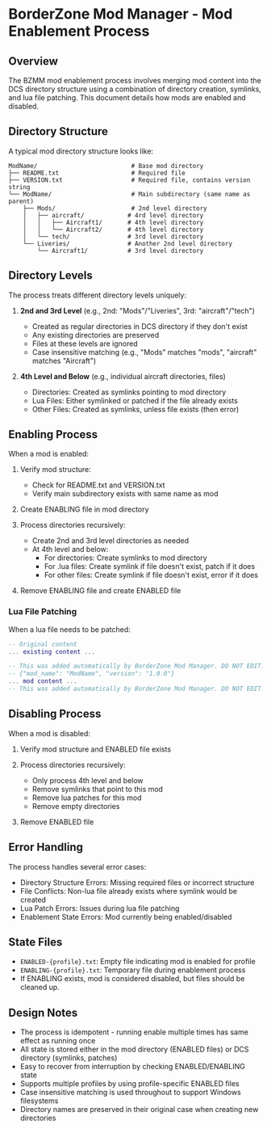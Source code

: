 # BorderZone Mod Manager - Mod Enablement Process

## Overview

The BZMM mod enablement process involves merging mod content into the DCS directory structure using a combination of directory creation, symlinks, and lua file patching. This document details how mods are enabled and disabled.

## Directory Structure

A typical mod directory structure looks like:

```
ModName/                          # Base mod directory
├── README.txt                    # Required file
├── VERSION.txt                   # Required file, contains version string
└── ModName/                      # Main subdirectory (same name as parent)
    ├── Mods/                     # 2nd level directory
    │   ├── aircraft/            # 4rd level directory
    │   │   ├── Aircraft1/       # 4th level directory
    │   │   └── Aircraft2/       # 4th level directory
    │   └── tech/                # 3rd level directory
    └── Liveries/                # Another 2nd level directory
        └── Aircraft1/           # 3rd level directory
```

## Directory Levels

The process treats different directory levels uniquely:

1. **2nd and 3rd Level** (e.g., 2nd: "Mods"/"Liveries", 3rd: "aircraft"/"tech")
   - Created as regular directories in DCS directory if they don't exist
   - Any existing directories are preserved
   - Files at these levels are ignored
   - Case insensitive matching (e.g., "Mods" matches "mods", "aircraft" matches "Aircraft")

2. **4th Level and Below** (e.g., individual aircraft directories, files)
   - Directories: Created as symlinks pointing to mod directory
   - Lua Files: Either symlinked or patched if the file already exists
   - Other Files: Created as symlinks, unless file exists (then error)

## Enabling Process

When a mod is enabled:

1. Verify mod structure:
   - Check for README.txt and VERSION.txt
   - Verify main subdirectory exists with same name as mod

2. Create ENABLING file in mod directory

3. Process directories recursively:
   - Create 2nd and 3rd level directories as needed
   - At 4th level and below:
     - For directories: Create symlinks to mod directory
     - For .lua files: Create symlink if file doesn't exist, patch if it does
     - For other files: Create symlink if file doesn't exist, error if it does

4. Remove ENABLING file and create ENABLED file

### Lua File Patching

When a lua file needs to be patched:
```lua
-- Original content
... existing content ...

-- This was added automatically by BorderZone Mod Manager. DO NOT EDIT! --
-- {"mod_name": "ModName", "version": "1.0.0"}
... mod content ...
-- This was added automatically by BorderZone Mod Manager. DO NOT EDIT! --
```

## Disabling Process

When a mod is disabled:

1. Verify mod structure and ENABLED file exists

2. Process directories recursively:
   - Only process 4th level and below
   - Remove symlinks that point to this mod
   - Remove lua patches for this mod
   - Remove empty directories

3. Remove ENABLED file

## Error Handling

The process handles several error cases:

- Directory Structure Errors: Missing required files or incorrect structure
- File Conflicts: Non-lua file already exists where symlink would be created
- Lua Patch Errors: Issues during lua file patching
- Enablement State Errors: Mod currently being enabled/disabled

## State Files

- `ENABLED-{profile}.txt`: Empty file indicating mod is enabled for profile
- `ENABLING-{profile}.txt`: Temporary file during enablement process
- If ENABLING exists, mod is considered disabled, but files should be cleaned up.

## Design Notes

- The process is idempotent - running enable multiple times has same effect as running once
- All state is stored either in the mod directory (ENABLED files) or DCS directory (symlinks, patches)
- Easy to recover from interruption by checking ENABLED/ENABLING state
- Supports multiple profiles by using profile-specific ENABLED files
- Case insensitive matching is used throughout to support Windows filesystems
- Directory names are preserved in their original case when creating new directories